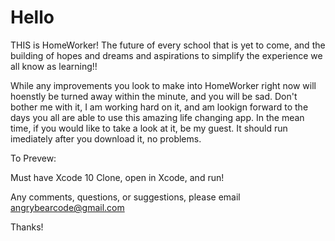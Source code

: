 #  Hello

THIS is HomeWorker! The future of every school that is yet to come, and the building of hopes and dreams and aspirations to simplify the experience we all know as learning!!

While any improvements you look to make into HomeWorker right now will hoenstly be turned away within the minute, and you will be sad. Don't bother me with it, I am working hard on it, and am lookign forward to the days you all are able to use this amazing life changing app. In the mean time, if you would like to take a look at it, be my guest. It should run imediately after you download it, no problems. 

To Prevew:

Must have Xcode 10
Clone, open in Xcode, and run!

Any comments, questions, or suggestions, please email angrybearcode@gmail.com

Thanks!


